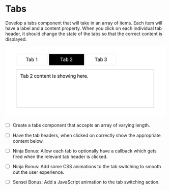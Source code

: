 # Tabs
Develop a tabs component that will take in an array of items. Each item will have a label and a content property. When you click on each individual tab header, it should change the state of the tabs so that the correct content is displayed.

![](tabs-assignment.png)

- [ ] Create a tabs component that accepts an array of varying length.

- [ ] Have the tab headers, when clicked on correctly show the appropriate content below.

- [ ] Ninja Bonus: Allow each tab to optionally have a callback which gets fired when the relevant tab header is clicked.

- [ ] Ninja Bonus: Add some CSS animations to the tab switching to smooth out the user experience.

- [ ] Sensei Bonus: Add a JavaScript animation to the tab switching action.
